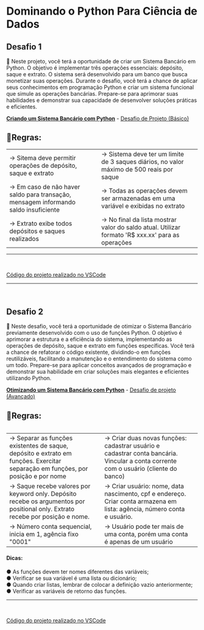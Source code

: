 # Dominando o Python Para Ciência de Dados

## Desafio 1

🔎  Neste projeto, você terá a oportunidade de criar um Sistema Bancário em Python. O objetivo é implementar três operações essenciais: depósito, saque e extrato. O sistema será desenvolvido para um banco que busca monetizar suas operações. Durante o desafio, você terá a chance de aplicar seus conhecimentos em programação Python e criar um sistema funcional que simule as operações bancárias. Prepare-se para aprimorar suas habilidades e demonstrar sua capacidade de desenvolver soluções práticas e eficientes.

<u><b>Criando um Sistema Bancário com Python</b></u> - <u>[Desafio de Projeto (Básico)](https://web.dio.me/lab/desafio-de-projeto-criando-um-sistema-bancario/learning/fa812356-0da6-4a85-9ffb-8b255748a288)</u>

## 📑Regras:
<table>
    <tbody> 
        <tr>
            <td>→ Sitema deve permitir operações de depósito, saque e extrato<td>
            <td>→ Sistema deve ter um limite de 3 saques diários, no valor máximo de 500 reais por saque<td>
        </tr>
        <tr>
            <td>→ Em caso de não haver saldo para transação, mensagem informando saldo insuficiente<td>
            <td>→ Todas as operações devem ser armazenadas em uma variável e exibidas no extrato<td>
        <tr>  
        <tr>
            <td>→ Extrato exibe todos depósitos e saques realizados<td>
            <td>→ No final da lista mostrar valor do saldo atual. Utilizar formato 'R$ xxx.xx' para as operações<td>
        <tr>      

<table>

<hr>
<br>

[Código do projeto realizado no VSCode](sistema_bancario_atual.py)

<hr>
<br>

## Desafio 2

🔎 Neste desafio, você terá a oportunidade de otimizar o Sistema Bancário previamente desenvolvido com o uso de funções Python. O objetivo é aprimorar a estrutura e a eficiência do sistema, implementando as operações de depósito, saque e extrato em funções específicas. Você terá a chance de refatorar o código existente, dividindo-o em funções reutilizáveis, facilitando a manutenção e o entendimento do sistema como um todo. Prepare-se para aplicar conceitos avançados de programação e demonstrar sua habilidade em criar soluções mais elegantes e eficientes utilizando Python.

<u><b>Otimizando um Sistema Bancário com Python</b></u> - <u>[Desafio de projeto (Avançado)](https://web.dio.me/lab/otimizando-o-sistema-bancario-com-funcoes-python/learning/82a55799-cfb8-479d-85a3-4982e29c90ba)</u>

## 📑Regras:
<table>
    <tbody> 
        <tr>
            <td>→ Separar as funções existentes de saque, depósito e extrato em funções. Exercitar separação em funções, por posição e por nome<td>
            <td>→ Criar duas novas funções: cadastrar usuário e cadastrar conta bancária. Vincular a conta corrente com o usuário (cliente do banco)<td>
        </tr>
        <tr>
            <td>→ Saque recebe valores por keyword only. Depósito recebe os argumentos por positional only. Extrato recebe por posição e nome.<td>
            <td>→ Criar usuário: nome, data nascimento, cpf e endereço.  Criar conta armazena em lista: agência, número conta e usuário.<td>
        <tr>  
        <tr>
            <td>→ Número conta sequencial, inicia em 1, agência fixo "0001"<td>
            <td>→ Usuário pode ter mais de uma conta, porém uma conta é apenas de um usuário<td>
        <tr>      
<table>

#### Dicas:
 
 ● As funções devem ter nomes diferentes das variáveis; <br>
 ● Verificar se sua variável é uma lista ou dicionário; <br>
 ● Quando criar listas, lembrar de colocar a definição vazio anteriormente; <br>
 ● Verificar as variáveis de retorno das funções.

<hr>
<br>

[Código do projeto realizado no VSCode](sistema_bancario_otimizado.py)
